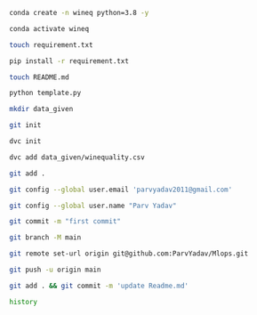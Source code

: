 ```bash
conda create -n wineq python=3.8 -y
```
```bash
conda activate wineq
```
```bash
touch requirement.txt
```
```bash
pip install -r requirement.txt
```
```bash
touch README.md
```
```bash
python template.py
```
```bash
mkdir data_given
```
```bash
git init
```
```bash
dvc init
```
```bash
dvc add data_given/winequality.csv
```
```bash
git add .
```
```bash
git config --global user.email 'parvyadav2011@gmail.com'
```
```bash
git config --global user.name "Parv Yadav"
```
```bash
git commit -m "first commit"
```
```bash
git branch -M main
```
```bash
git remote set-url origin git@github.com:ParvYadav/Mlops.git
```
```bash
git push -u origin main
```
```bash
git add . && git commit -m 'update Readme.md'
```
```bash
history
```